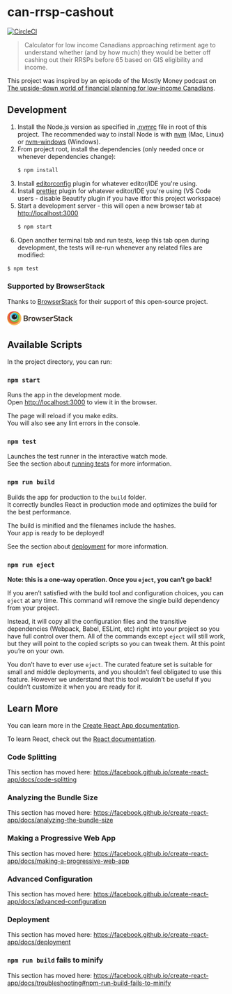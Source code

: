 # can-rrsp-cashout

[![CircleCI](https://circleci.com/gh/danielabar/can-rrsp-cashout.svg?style=svg)](https://circleci.com/gh/danielabar/can-rrsp-cashout)

> Calculator for low income Canadians approaching retirment age to understand whether (and by how much) they would be better off cashing out their RRSPs before 65 based on GIS eligibility and income.

This project was inspired by an episode of the Mostly Money podcast on [The upside-down world of financial planning for low-income Canadians](https://www.stitcher.com/podcast/preet-banerjee/mostly-money-mostly-canadian/e/59296571).

## Development

1. Install the Node.js version as specified in [.nvmrc](.nvmrc) file in root of this project. The recommended way to install Node is with [nvm](https://github.com/nvm-sh/nvm) (Mac, Linux) or [nvm-windows](https://github.com/coreybutler/nvm-windows) (Windows).
2. From project root, install the dependencies (only needed once or whenever dependencies change):
   ```bash
   $ npm install
   ```
3. Install [editorconfig](https://editorconfig.org/) plugin for whatever editor/IDE you're using.
4. Install [prettier](https://prettier.io/) plugin for whatever editor/IDE you're using (VS Code users - disable Beautify plugin if you have itfor this project workspace)
5. Start a development server - this will open a new browser tab at [http://localhost:3000](http://localhost:3000)
   ```bash
   $ npm start
   ```
6. Open another terminal tab and run tests, keep this tab open during development, the tests will re-run whenever any related files are modified:
  ```bash
  $ npm test
  ```

### Supported by BrowserStack
Thanks to [BrowserStack](https://browserstack.com/) for their support of this open-source project.

<img src="doc-images/browserstack-logo.svg" alt="Browserstack logo" width="150"/>

## Available Scripts

In the project directory, you can run:

### `npm start`

Runs the app in the development mode.<br>
Open [http://localhost:3000](http://localhost:3000) to view it in the browser.

The page will reload if you make edits.<br>
You will also see any lint errors in the console.

### `npm test`

Launches the test runner in the interactive watch mode.<br>
See the section about [running tests](https://facebook.github.io/create-react-app/docs/running-tests) for more information.

### `npm run build`

Builds the app for production to the `build` folder.<br>
It correctly bundles React in production mode and optimizes the build for the best performance.

The build is minified and the filenames include the hashes.<br>
Your app is ready to be deployed!

See the section about [deployment](https://facebook.github.io/create-react-app/docs/deployment) for more information.

### `npm run eject`

**Note: this is a one-way operation. Once you `eject`, you can’t go back!**

If you aren’t satisfied with the build tool and configuration choices, you can `eject` at any time. This command will remove the single build dependency from your project.

Instead, it will copy all the configuration files and the transitive dependencies (Webpack, Babel, ESLint, etc) right into your project so you have full control over them. All of the commands except `eject` will still work, but they will point to the copied scripts so you can tweak them. At this point you’re on your own.

You don’t have to ever use `eject`. The curated feature set is suitable for small and middle deployments, and you shouldn’t feel obligated to use this feature. However we understand that this tool wouldn’t be useful if you couldn’t customize it when you are ready for it.

## Learn More

You can learn more in the [Create React App documentation](https://facebook.github.io/create-react-app/docs/getting-started).

To learn React, check out the [React documentation](https://reactjs.org/).

### Code Splitting

This section has moved here: https://facebook.github.io/create-react-app/docs/code-splitting

### Analyzing the Bundle Size

This section has moved here: https://facebook.github.io/create-react-app/docs/analyzing-the-bundle-size

### Making a Progressive Web App

This section has moved here: https://facebook.github.io/create-react-app/docs/making-a-progressive-web-app

### Advanced Configuration

This section has moved here: https://facebook.github.io/create-react-app/docs/advanced-configuration

### Deployment

This section has moved here: https://facebook.github.io/create-react-app/docs/deployment

### `npm run build` fails to minify

This section has moved here: https://facebook.github.io/create-react-app/docs/troubleshooting#npm-run-build-fails-to-minify
